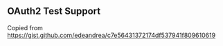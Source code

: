 OAuth2 Test Support
---

Copied from https://gist.github.com/edeandrea/c7e56431372174df537941f809610619